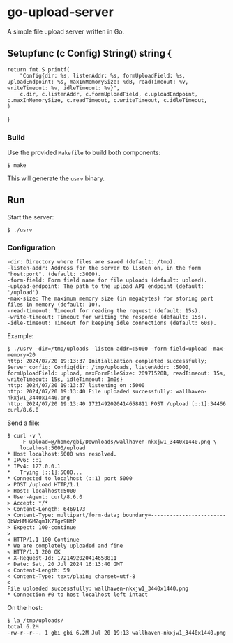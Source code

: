 # go-upload-server

A simple file upload server written in Go.

## **Setup**func (c Config) String() string {
	return fmt.S printf(
		"Config{dir: %s, listenAddr: %s, formUploadField: %s, uploadEndpoint: %s, maxInMemorySize: %dB, readTimeout: %v, writeTimeout: %v, idleTimeout: %v}",
		c.dir, c.listenAddr, c.formUploadField, c.uploadEndpoint, c.maxInMemorySize, c.readTimeout, c.writeTimeout, c.idleTimeout,
	)
}

### Build
 
Use the provided `Makefile` to build both components:

```shell
$ make
```
This will generate the `usrv` binary.

## Run

Start the server:

```shell
$ ./usrv
```

### Configuration

    -dir: Directory where files are saved (default: /tmp).
    -listen-addr: Address for the server to listen on, in the form "host:port". (default: :3000).
    -form-field: Form field name for file uploads (default: upload).
    -upload-endpoint: The path to the upload API endpoint (default: '/upload').
    -max-size: The maximum memory size (in megabytes) for storing part files in memory (default: 10).
    -read-timeout: Timeout for reading the request (default: 15s).
    -write-timeout: Timeout for writing the response (default: 15s).
    -idle-timeout: Timeout for keeping idle connections (default: 60s).


Example:

```shell
$ ./usrv -dir=/tmp/uploads -listen-addr=:5000 -form-field=upload -max-memory=20
http: 2024/07/20 19:13:37 Initialization completed successfully; Server config: Config{dir: /tmp/uploads, listenAddr: :5000, formUploadField: upload, maxFormFileSize: 20971520B, readTimeout: 15s, writeTimeout: 15s, idleTimeout: 1m0s}
http: 2024/07/20 19:13:37 listening on :5000
http: 2024/07/20 19:13:40 File uploaded successfully: wallhaven-nkxjw1_3440x1440.png
http: 2024/07/20 19:13:40 1721492020414658811 POST /upload [::1]:34466 curl/8.6.0
```

Send a file:
```shell
$ curl -v \
    -F upload=@/home/gbi/Downloads/wallhaven-nkxjw1_3440x1440.png \
    localhost:5000/upload
* Host localhost:5000 was resolved.
* IPv6: ::1
* IPv4: 127.0.0.1
*   Trying [::1]:5000...
* Connected to localhost (::1) port 5000
> POST /upload HTTP/1.1
> Host: localhost:5000
> User-Agent: curl/8.6.0
> Accept: */*
> Content-Length: 6469173
> Content-Type: multipart/form-data; boundary=------------------------QbWzHMHGMZqmIK7Tgz9HtP
> Expect: 100-continue
>
< HTTP/1.1 100 Continue
* We are completely uploaded and fine
< HTTP/1.1 200 OK
< X-Request-Id: 1721492020414658811
< Date: Sat, 20 Jul 2024 16:13:40 GMT
< Content-Length: 59
< Content-Type: text/plain; charset=utf-8
<
File uploaded successfully: wallhaven-nkxjw1_3440x1440.png
* Connection #0 to host localhost left intact
```

On the host:
```shell
$ la /tmp/uploads/
total 6.2M
-rw-r--r--. 1 gbi gbi 6.2M Jul 20 19:13 wallhaven-nkxjw1_3440x1440.png
```